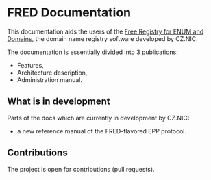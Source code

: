 
# FRED Documentation

This documentation aids the users of the [Free Registry for ENUM and
Domains](https://fred.nic.cz), the domain name registry software
developed by CZ.NIC.

The documentation is essentially divided into 3 publications:

* Features,
* Architecture description,
* Administration manual.


## What is in development

Parts of the docs which are currently in development by CZ.NIC:

* a new reference manual of the FRED-flavored EPP protocol.


## Contributions

The project is open for contributions (pull requests).
